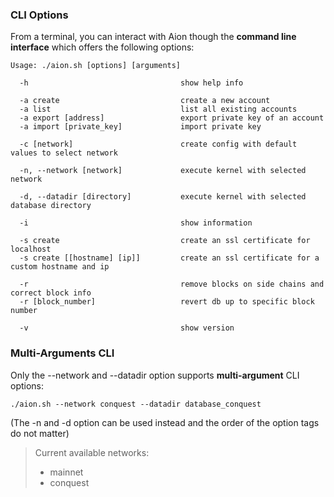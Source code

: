 ### CLI Options
From a terminal, you can interact with Aion though the **command line interface** which offers the following options:

```
Usage: ./aion.sh [options] [arguments]

  -h                                  show help info

  -a create                           create a new account
  -a list                             list all existing accounts
  -a export [address]                 export private key of an account
  -a import [private_key]             import private key

  -c [network]                        create config with default values to select network

  -n, --network [network]             execute kernel with selected network

  -d, --datadir [directory]           execute kernel with selected database directory

  -i                                  show information

  -s create                           create an ssl certificate for localhost
  -s create [[hostname] [ip]]         create an ssl certificate for a custom hostname and ip

  -r                                  remove blocks on side chains and correct block info
  -r [block_number]                   revert db up to specific block number

  -v                                  show version
```
### Multi-Arguments CLI
Only the --network and --datadir option supports **multi-argument** CLI options:
```
./aion.sh --network conquest --datadir database_conquest
```
(The -n and -d option can be used instead and the order of the option tags do not matter)
> Current available networks:
> - mainnet
> - conquest